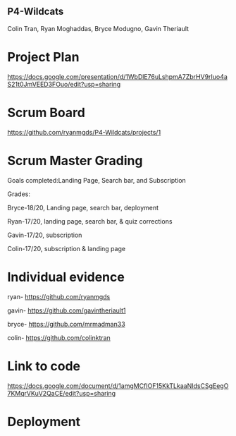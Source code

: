 ## P4-Wildcats
Colin Tran, Ryan Moghaddas, Bryce Modugno, Gavin Theriault


# Project Plan 
https://docs.google.com/presentation/d/1WbDlE76uLshpmA7ZbrHV9rIuo4aS21t0JmVEED3FOuo/edit?usp=sharing

# Scrum Board
https://github.com/ryanmgds/P4-Wildcats/projects/1

# Scrum Master Grading
Goals completed:Landing Page, Search bar, and Subscription

Grades: 

Bryce-18/20, Landing page, search bar, deployment

Ryan-17/20, landing page, search bar, & quiz corrections

Gavin-17/20, subscription

Colin-17/20, subscription & landing page

# Individual evidence
ryan- https://github.com/ryanmgds

gavin- https://github.com/gavintheriault1

bryce- https://github.com/mrmadman33

colin- https://github.com/colinktran

# Link to code
https://docs.google.com/document/d/1amgMCfIOF15KkTLkaaNIdsCSgEegO7KMqrVKuV2QaCE/edit?usp=sharing 

# Deployment


